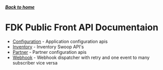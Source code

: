 ##### [Back to home](../../README.md)

# FDK Public Front API Documentaion


* [Configuration](CONFIGURATION.md) - Application configuration apis 
* [Inventory](INVENTORY.md) - Inventory Swoop API's 
* [Partner](PARTNER.md) - Partner configuration apis 
* [Webhook](WEBHOOK.md) - Webhook dispatcher with retry and one event to many subscriber vice versa 

